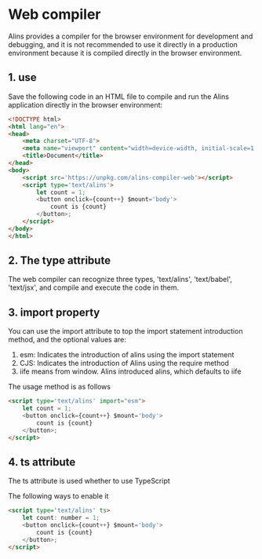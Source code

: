 <!--
 * @Author: chenzhongsheng
 * @Date: 2023-09-17 16:33:22
 * @Description: Coding something
-->
# Web compiler

Alins provides a compiler for the browser environment for development and debugging, and it is not recommended to use it directly in a production environment because it is compiled directly in the browser environment.

## 1. use

Save the following code in an HTML file to compile and run the Alins application directly in the browser environment:

<CodeBox :iframe='true' :height='60' :html='true'/>

```html
<!DOCTYPE html>
<html lang="en">
<head>
    <meta charset="UTF-8">
    <meta name="viewport" content="width=device-width, initial-scale=1.0">
    <title>Document</title>
</head>
<body>
    <script src='https://unpkg.com/alins-compiler-web'></script>
    <script type='text/alins'> 
        let count = 1;
        <button onclick={count++} $mount='body'>
            count is {count}
        </button>;
    </script>
</body>
</html>
```

## 2. The type attribute

The web compiler can recognize three types, 'text/alins', 'text/babel', 'text/jsx', and compile and execute the code in them.

## 3. import property

You can use the import attribute to top the import statement introduction method, and the optional values are:

1. esm: Indicates the introduction of alins using the import statement
2. CJS: Indicates the introduction of Alins using the require method
3. iife means from window. Alins introduced alins, which defaults to iife

The usage method is as follows

```html
<script type='text/alins' import="esm"> 
    let count = 1;
    <button onclick={count++} $mount='body'>
        count is {count}
    </button>;
</script>
```

## 4. ts attribute

The ts attribute is used whether to use TypeScript

The following ways to enable it

```html
<script type='text/alins' ts> 
    let count: number = 1;
    <button onclick={count++} $mount='body'>
        count is {count}
    </button>;
</script>
```

